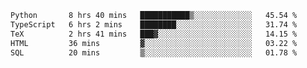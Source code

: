 <!--START_SECTION:waka-->

```txt
Python       8 hrs 40 mins   ███████████▒░░░░░░░░░░░░░   45.54 %
TypeScript   6 hrs 2 mins    ████████░░░░░░░░░░░░░░░░░   31.74 %
TeX          2 hrs 41 mins   ███▓░░░░░░░░░░░░░░░░░░░░░   14.15 %
HTML         36 mins         ▓░░░░░░░░░░░░░░░░░░░░░░░░   03.22 %
SQL          20 mins         ▒░░░░░░░░░░░░░░░░░░░░░░░░   01.78 %
```

<!--END_SECTION:waka-->
